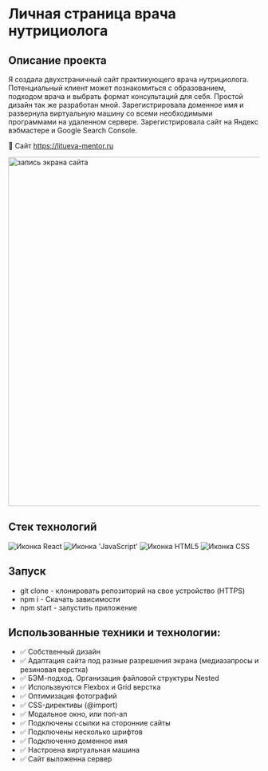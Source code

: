 # Личная страница врача нутрициолога

## Описание проекта

Я создала двухстраничный сайт практикующего врача нутрициолога. Потенциальный клиент может познакомиться с образованием, подходом врача и выбрать формат консультаций для себя. Простой дизайн так же разработан мной. Зарегистрировала доменное имя и развернула виртуальную машину со всеми необходимыми программами на удаленном сервере. Зарегистрировала сайт на 
Яндекс вэбмастере и Google Search Console.

🔗 Сайт  https://litueva-mentor.ru

<div align="left">
    <img src="https://github.com/AlenaNikitiina/health-coach/blob/main/videosite.mp4" width="700" alt="запись экрана сайта">
</div>


## Стек технологий
<span>
  <img src="https://img.shields.io/badge/React-20232A?style=for-the-badge&logo=react&logoColor=61DAFB" alt="Иконка React">
  <img src="https://img.shields.io/badge/JavaScript-323330?style=for-the-badge&logo=javascript&logoColor=F7DF1E" alt="Иконка 'JavaScript'">
  <img src="https://img.shields.io/badge/HTML5-E34F26?style=for-the-badge&logo=html5&logoColor=white" alt="Иконка HTML5">
  <img src="https://img.shields.io/badge/css3%20-%231572B6.svg?&style=for-the-badge&logo=css3&logoColor=white" alt="Иконка CSS">
</span>


## Запуск

* git clone - клонировать репозиторий на свое устройство (HTTPS)
* npm i - Скачать зависимости
* npm start - запустить приложение


## Использованные техники и технологии:

* ✅ Собственный дизайн
* ✅ Адаптация сайта под разные разрешения экрана (медиазапросы и резиновая верстка)
* ✅ БЭМ-подход. Организация файловой структуры Nested
* ✅ Использвуются Flexbox и Grid верстка
* ✅ Оптимизация фотографий
* ✅ CSS-директивы (@import)
* ✅ Модальное окно, или поп-ап
* ✅ Подключены ссылки на сторонние сайты
* ✅ Подключены несколько шрифтов
* ✅ Подключенно доменное имя
* ✅ Настроена виртуальная машина
* ✅ Сайт выложенна сервер
